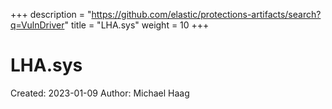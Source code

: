 +++
description = "https://github.com/elastic/protections-artifacts/search?q=VulnDriver"
title = "LHA.sys"
weight = 10
+++

# LHA.sys

Created: 2023-01-09
Author: Michael Haag


